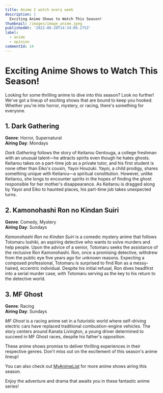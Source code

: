```yaml
---
title: Anime I watch every week
description: |
  Exciting Anime Shows to Watch This Season!
thumbnail: /images/image_anime.jpeg
publishedAt: '2022-06-20T14:34:09.275Z'
label:
  - anime
  - opinion
commentId: 14
---
```


# Exciting Anime Shows to Watch This Season!

Looking for some thrilling anime to dive into this season? Look no further! We've got a lineup of exciting shows that are bound to keep you hooked. Whether you're into horror, mystery, or racing, there's something for everyone.

## 1. Dark Gathering

**Genre**: Horror, Supernatural  
**Airing Day**: Mondays

_Dark Gathering_ follows the story of Keitarou Gentouga, a college freshman with an unusual talent—he attracts spirits even though he hates ghosts. Keitarou takes on a part-time job as a private tutor, and his first student is none other than Eiko's cousin, Yayoi Houzuki. Yayoi, a child prodigy, shares something unique with Keitarou—a spiritual constitution. However, unlike Keitarou, she longs to encounter spirits in the hopes of finding the ghost responsible for her mother's disappearance. As Keitarou is dragged along by Yayoi and Eiko to haunted places, his part-time job takes unexpected turns.

## 2. Kamonohashi Ron no Kindan Suiri

**Genre**: Comedy, Mystery  
**Airing Day**: Sundays

_Kamonohashi Ron no Kindan Suiri_ is a comedic mystery anime that follows Totomaru Isshiki, an aspiring detective who wants to solve murders and help people. Upon the advice of a senior, Totomaru seeks the assistance of the reclusive Ron Kamonohashi. Ron, once a promising detective, withdrew from the public eye five years ago for unknown reasons. Expecting a composed professional, Totomaru is surprised to find Ron as a messy-haired, eccentric individual. Despite his initial refusal, Ron dives headfirst into a serial murder case, with Totomaru serving as the key to his return to the detective world.

## 3. MF Ghost

**Genre**: Racing  
**Airing Day**: Sundays

_MF Ghost_ is a racing anime set in a futuristic world where self-driving electric cars have replaced traditional combustion-engine vehicles. The story centers around Kanata Livington, a young driver determined to succeed in MF Ghost races, despite his father's opposition.

These anime shows promise to deliver thrilling experiences in their respective genres. Don't miss out on the excitement of this season's anime lineup!

You can also check out [MyAnimeList](https://myanimelist.net/anime/season/schedule) for more anime shows airing this season.

Enjoy the adventure and drama that awaits you in these fantastic anime series!
